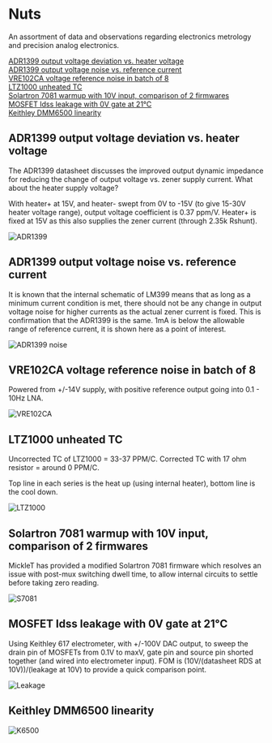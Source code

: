 # Nuts

An assortment of data and observations regarding electronics metrology and precision analog electronics.

[ADR1399 output voltage deviation vs. heater voltage](#adr1399heater)  
[ADR1399 output voltage noise vs. reference current](#adr1399referencecurrent)  
[VRE102CA voltage reference noise in batch of 8](#vre102ca)  
[LTZ1000 unheated TC](#ltz1000unheated)  
[Solartron 7081 warmup with 10V input, comparison of 2 firmwares](#s7081warmup)  
[MOSFET Idss leakage with 0V gate at 21°C](#mosfetleakage)  
[Keithley DMM6500 linearity](#k6500inl)
<a name="adr1399heater"/>
## ADR1399 output voltage deviation vs. heater voltage

The ADR1399 datasheet discusses the improved output dynamic impedance for reducing the change of output voltage vs. zener supply current. What about the heater supply voltage?

With heater+ at 15V, and heater- swept from 0V to -15V (to give 15-30V heater voltage range), output voltage coefficient is 0.37 ppm/V. Heater+ is fixed at 15V as this also supplies the zener current (through 2.35k Rshunt).

![ADR1399](images/ADR1399%20output%20voltage%20deviation%20vs%20heater%20voltage.png)
<a name="adr1399referencecurrent"/>
## ADR1399 output voltage noise vs. reference current

It is known that the internal schematic of LM399 means that as long as a minimum current condition is met, there should not be any change in output voltage noise for higher currents as the actual zener current is fixed. This is confirmation that the ADR1399 is the same. 1mA is below the allowable range of reference current, it is shown here as a point of interest.

![ADR1399 noise](images/ADR1399%20output%20noise%20vs%20zener%20current.png)
<a name="vre102ca"/>
## VRE102CA voltage reference noise in batch of 8

Powered from +/-14V supply, with positive reference output going into 0.1 - 10Hz LNA.

![VRE102CA](images/VRE102CA.png)
<a name="ltz1000unheated"/>
## LTZ1000 unheated TC

Uncorrected TC of LTZ1000 = 33-37 PPM/C.
Corrected TC with 17 ohm resistor = around 0 PPM/C.

Top line in each series is the heat up (using internal heater), bottom line is the cool down.

![LTZ1000](images/LTZ1000%20unheated%20TC.png)
<a name="s7081warmup"/>
## Solartron 7081 warmup with 10V input, comparison of 2 firmwares

MickleT has provided a modified Solartron 7081 firmware which resolves an issue with post-mux switching dwell time, to allow internal circuits to settle before taking zero reading.

![S7081](images/S7081%20startup.png)
<a name="mosfetleakage"/>
## MOSFET Idss leakage with 0V gate at 21°C

Using Keithley 617 electrometer, with +/-100V DAC output, to sweep the drain pin of MOSFETs from 0.1V to maxV, gate pin and source pin shorted together (and wired into electrometer input). FOM is (10V/(datasheet RDS at 10V))/(leakage at 10V) to provide a quick comparison point.

![Leakage](images/MOSFET%20leakage.png)
<a name="k6500inl"/>
## Keithley DMM6500 linearity

![K6500](images/DMM6500%20linearity.png)
